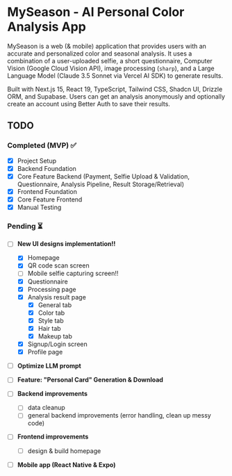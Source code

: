 # MySeason - AI Personal Color Analysis App

MySeason is a web (& mobile) application that provides users with an accurate and personalized color and seasonal analysis. It uses a combination of a user-uploaded selfie, a short questionnaire, Computer Vision (Google Cloud Vision API), image processing (`sharp`), and a Large Language Model (Claude 3.5 Sonnet via Vercel AI SDK) to generate results.

Built with Next.js 15, React 19, TypeScript, Tailwind CSS, Shadcn UI, Drizzle ORM, and Supabase. Users can get an analysis anonymously and optionally create an account using Better Auth to save their results.

## TODO

### Completed (MVP) ✅

- [x] Project Setup
- [x] Backend Foundation
- [x] Core Feature Backend (Payment, Selfie Upload & Validation, Questionnaire, Analysis Pipeline, Result Storage/Retrieval)
- [x] Frontend Foundation
- [x] Core Feature Frontend
- [x] Manual Testing

### Pending ⏳

- [ ] **New UI designs implementation!!**

  - [x] Homepage
  - [x] QR code scan screen
  - [ ] Mobile selfie capturing screen!!
  - [x] Questionnaire
  - [x] Processing page
  - [x] Analysis result page
    - [x] General tab
    - [x] Color tab
    - [x] Style tab
    - [x] Hair tab
    - [x] Makeup tab
  - [x] Signup/Login screen
  - [x] Profile page

- [ ] **Optimize LLM prompt**
- [ ] **Feature: "Personal Card" Generation & Download**
- [ ] **Backend improvements**
  - [ ] data cleanup
  - [ ] general backend improvements (error handling, clean up messy code)
- [ ] **Frontend improvements**
  - [ ] design & build homepage
- [ ] **Mobile app (React Native & Expo)**
